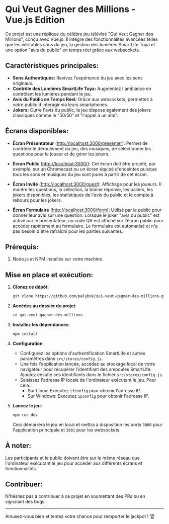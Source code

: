 # Qui Veut Gagner des Millions - Vue.js Edition

Ce projet est une réplique du célèbre jeu télévisé "Qui Veut Gagner des Millions", conçu avec Vue.js. Il intègre des fonctionnalités avancées telles que les véritables sons du jeu, la gestion des lumières SmartLife Tuya et une option "avis du public" en temps réel grâce aux websockets.

## Caractéristiques principales:

- **Sons Authentiques:** Revivez l'expérience du jeu avec les sons originaux.
- **Contrôle des Lumières SmartLife Tuya:** Augmentez l'ambiance en contrôlant les lumières pendant le jeu.
- **Avis du Public en Temps Réel:** Grâce aux websockets, permettez à votre public d'interagir via leurs smartphones.
- **Jokers:** Outre l'avis du public, le jeu dispose également des jokers classiques comme le "50/50" et "l'appel à un ami".

## Écrans disponibles:

- **Écran Présentateur** ([http://localhost:3000/presenter](http://localhost:3000/presenter)): Permet de contrôler le déroulement du jeu, des musiques, de sélectionner les questions pour le joueur et de gérer les jokers.
- **Écran Public** ([http://localhost:3000/](http://localhost:3000/)): Cet écran doit être projeté, par exemple, sur un Chromecast ou un écran équipé d'enceintes puisque tous les sons et musiques du jeu sont joués à partir de cet écran.
- **Écran Invité** ([http://localhost:3000/guest](http://localhost:3000/guest)): Affichage pour les joueurs. Il montre les questions, la sélection, la bonne réponse, les paliers, les jokers disponibles, les statistiques de l'avis du public et le compte à rebours pour les jokers.

- **Écran Formulaire** ([http://localhost:3000/form](http://localhost:3000/form)): Utilisé par le public pour donner leur avis sur une question. Lorsque le joker "avis du public" est activé par le présentateur, un code QR est affiché sur l'écran public pour accéder rapidement au formulaire. Le formulaire est automatisé et n'a pas besoin d'être rafraîchi pour les parties suivantes.

## Prérequis:

1. Node.js et NPM installés sur votre machine.

## Mise en place et exécution:

1. **Clonez ce dépôt**:

   ```bash
   git clone https://github.com/palybok/qui-veut-gagner-des-millions.git
   ```

2. **Accédez au dossier du projet**:

   ```bash
   cd qui-veut-gagner-des-millions
   ```

3. **Installez les dépendances**:

   ```bash
   npm install
   ```

4. **Configuration**:

   - Configurez les options d'authentification SmartLife et autres paramètres dans `src/stores/config.js`.
   - Une fois l'application lancée, accédez au stockage local de votre navigateur pour récupérer l'identifiant des ampoules SmartLife. Ajoutez ensuite ces identifiants dans le fichier `src/stores/config.js`.
   - Saisissez l'adresse IP locale de l'ordinateur exécutant le jeu. Pour cela:
     - Sur Linux: Exécutez `ifconfig` pour obtenir l'adresse IP.
     - Sur Windows: Exécutez `ipconfig` pour obtenir l'adresse IP.

5. **Lancez le jeu**:

   ```bash
   npm run dev
   ```

   Ceci démarrera le jeu en local et mettra à disposition les ports `3000` pour l'application principale et `3001` pour les websockets.

## À noter:

Les participants et le public doivent être sur le même réseau que l'ordinateur exécutant le jeu pour accéder aux différents écrans et fonctionnalités.

## Contribuer:

N'hésitez pas à contribuer à ce projet en soumettant des PRs ou en signalant des bugs.

---

Amusez-vous bien et tentez votre chance pour remporter le jackpot ! 🏆
